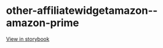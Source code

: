 # other-affiliatewidgetamazon--amazon-prime

[View in storybook](https://raw.githack.com/Independent-Digital-News-and-Media-Ltd/indy-branch-review/PR-7623-sb/index.html?path=/story/other-affiliatewidgetamazon--amazon-prime)